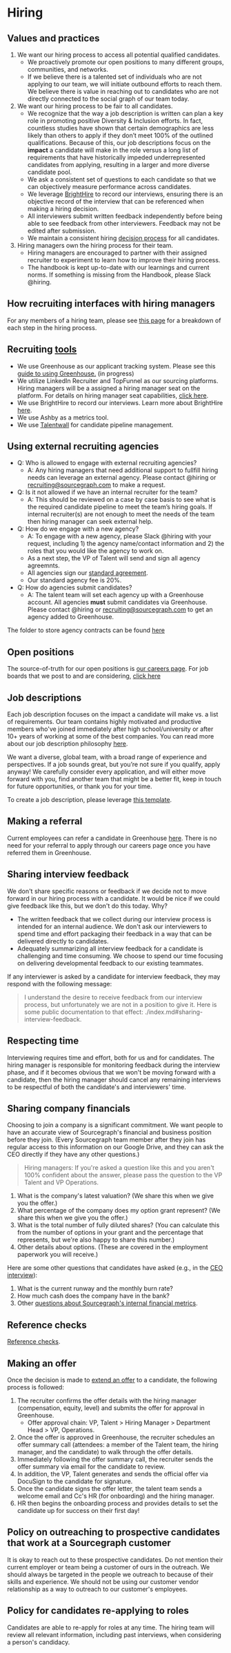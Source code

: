# Hiring

## Values and practices

1. We want our hiring process to access all potential qualified candidates.
   - We proactively promote our open positions to many different groups, communities, and networks.
   - If we believe there is a talented set of individuals who are not applying to our team, we will initiate outbound efforts to reach them. We believe there is value in reaching out to candidates who are not directly connected to the social graph of our team today.
1. We want our hiring process to be fair to all candidates.
   - We recognize that the way a job description is written can plan a key role in promoting positive Diversity & Inclusion efforts. In fact, countless studies have shown that certain demographics are less likely than others to apply if they don’t meet 100% of the outlined qualifications. Because of this, our job descriptions focus on the **impact** a candidate will make in the role versus a long list of requirements that have historically impeded underrepresented candidates from applying, resulting in a larger and more diverse candidate pool.
   - We ask a consistent set of questions to each candidate so that we can objectively measure performance across candidates.
   - We leverage [BrightHire](../tools/guide_to_using_brighthire.md) to record our interviews, ensuring there is an objective record of the interview that can be referenced when making a hiring decision.
   - All interviewers submit written feedback independently before being able to see feedback from other interviewers. Feedback may not be edited after submission.
   - We maintain a consistent hiring [decision process](#decision-making-process) for all candidates.
1. Hiring managers own the hiring process for their team.
   - Hiring managers are encouraged to partner with their assigned recruiter to experiment to learn how to improve their hiring process.
   - The handbook is kept up-to-date with our learnings and current norms. If something is missing from the Handbook, please Slack @hiring.

## How recruiting interfaces with hiring managers

For any members of a hiring team, please see [this page](../index.md#the-talent-team) for a breakdown of each step in the hiring process.

## Recruiting [tools](../tools/index.md)

- We use Greenhouse as our applicant tracking system. Please see this [guide to using Greenhouse.](../tools/guide_to_using_greenhouse.md) (in progress)
- We utilize LinkedIn Recruiter and TopFunnel as our sourcing platforms. Hiring managers will be a assigned a hiring manager seat on the platform. For details on hiring manager seat capabilities, [click here](linkedin.md).
- We use BrightHire to record our interviews. Learn more about BrightHire [here](../tools/guide_to_using_brighthire.md).
- We use Ashby as a metrics tool.
- We use [Talentwall](../tools/guide_to_using_talentwall.md) for candidate pipeline management.

## Using external recruiting agencies

- Q: Who is allowed to engage with external recruiting agencies?
  - A: Any hiring managers that need additional support to fullfill hiring needs can leverage an external agency. Please contact @hiring or recruiting@sourcegraph.com to make a request.
- Q: Is it not allowed if we have an internal recruiter for the team?
  - A: This should be reviewed on a case by case basis to see what is the required candidate pipeline to meet the team’s hiring goals. If internal recruiter(s) are not enough to meet the needs of the team then hiring manager can seek external help.
- Q: How do we engage with a new agency?
  - A: To engage with a new agency, please Slack @hiring with your request, including 1) the agency name/contact information and 2) the roles that you would like the agency to work on.
  - As a next step, the VP of Talent will send and sign all agency agreemnts.
  - All agencies sign our [standard agreement](https://docs.google.com/document/d/1IU_eWoZxEGQS8RRcjuUPfVD-byWScn5bsZE3e3oFZQ0/edit).
  - Our standard agency fee is 20%.
- Q: How do agencies submit candidates?
  - A: The talent team will set each agency up with a Greenhouse account. All agencies **must** submit candidates via Greenhouse. Please contact @hiring or recruiting@sourcegraph.com to get an agency added to Greenhouse.

The folder to store agency contracts can be found [here](https://drive.google.com/drive/u/0/folders/1aEtbTvcQF7hfd3mHH0JMgBhlFLYL4piq)

## Open positions

The source-of-truth for our open positions is [our careers page](https://boards.greenhouse.io/sourcegraph91). For job boards that we post to and are considering, [click here](recruitment_branding.md)

## Job descriptions

Each job description focuses on the impact a candidate will make vs. a list of requirements. Our team contains highly motivated and productive members who've joined immediately after high school/university or after 10+ years of working at some of the best companies. You can read more about our job description philosophy [here](interview_process.md#creating-a-job-description).

We want a diverse, global team, with a broad range of experience and perspectives. If a job sounds great, but you’re not sure if you qualify, apply anyway! We carefully consider every application, and will either move forward with you, find another team that might be a better fit, keep in touch for future opportunities, or thank you for your time.

To create a job description, please leverage [this template](https://docs.google.com/document/d/1rJAYyARbegvvH_e-VTrHoFhU9cDG5WfHov3L12NeCO8/edit#).

## Making a referral

Current employees can refer a candidate in Greenhouse [here](https://tracking.cirrusinsight.com/5ae92f4c-b2ab-4851-852d-32a879d5bc4b/player-vimeo-com-video-163888438). There is no need for your referral to apply through our careers page once you have referred them in Greenhouse.

## Sharing interview feedback

We don't share specific reasons or feedback if we decide not to move forward in our hiring process with a candidate. It would be nice if we could give feedback like this, but we don't do this today. Why?

- The written feedback that we collect during our interview process is intended for an internal audience. We don't ask our interviewers to spend time and effort packaging their feedback in a way that can be delivered directly to candidates.
- Adequately summarizing all interview feedback for a candidate is challenging and time consuming. We choose to spend our time focusing on delivering developmental feedback to our existing teammates.

If any interviewer is asked by a candidate for interview feedback, they may respond with the following message:

> I understand the desire to receive feedback from our interview process, but unfortunately we are not in a position to give it. Here is some public documentation to that effect: ./index.md#sharing-interview-feedback.

## Respecting time

Interviewing requires time and effort, both for us and for candidates. The hiring manager is responsible for monitoring feedback during the interview phase, and if it becomes obvious that we won't be moving forward with a candidate, then the hiring manager should cancel any remaining interviews to be respectful of both the candidate's and interviewers' time.

## Sharing company financials

Choosing to join a company is a significant commitment. We want people to have an accurate view of Sourcegraph's financial and business position before they join. (Every Sourcegraph team member after they join has regular access to this information on our Google Drive, and they can ask the CEO directly if they have any other questions.)

> Hiring managers: If you're asked a question like this and you aren't 100% confident about the answer, please pass the question to the VP Talent and VP Operations.

1. What is the company's latest valuation? (We share this when we give you the offer.)
1. What percentage of the company does my option grant represent? (We share this when we give you the offer.)
1. What is the total number of fully diluted shares? (You can calculate this from the number of options in your grant and the percentage that represents, but we're also happy to share this number.)
1. Other details about options. (These are covered in the employment paperwork you will receive.)

Here are some other questions that candidates have asked (e.g., in the [CEO interview](../../../team/ceo/index.md#interviews-with-me)):

1. What is the current runway and the monthly burn rate?
1. How much cash does the company have in the bank?
1. Other [questions about Sourcegraph's internal financial metrics](../../../team/ceo/index.md#questions-about-sourcegraph).

## Reference checks

[Reference checks](reference_check_questions.md).

## Making an offer

Once the decision is made to [extend an offer](interview_process.md#outcome) to a candidate, the following process is followed:

1. The recruiter confirms the offer details with the hiring manager (compensation, equity, level) and submits the offer for approval in Greenhouse.
   - Offer approval chain: VP, Talent > Hiring Manager > Department Head > VP, Operations.
2. Once the offer is approved in Greenhouse, the recruiter schedules an offer summary call (attendees: a member of the Talent team, the hiring manager, and the candidate) to walk through the offer details.
3. Immediately following the offer summary call, the recruiter sends the offer summary via email for the candidate to review.
4. In addition, the VP, Talent generates and sends the official offer via DocuSign to the candidate for signature.
5. Once the candidate signs the offer letter, the talent team sends a welcome email and Cc's HR (for onboarding) and the hiring manager.
6. HR then begins the onboarding process and provides details to set the candidate up for success on their first day!

## Policy on outreaching to prospective candidates that work at a Sourcegraph customer

It is okay to reach out to these prospective candidates. Do not mention their current employer or team being a customer of ours in the outreach. We should always be targeted in the people we outreach to because of their skills and experience. We should not be using our customer vendor relationship as a way to outreach to our customer's employees.

## Policy for candidates re-applying to roles

Candidates are able to re-apply for roles at any time. The hiring team will review all relevant information, including past interviews, when considering a person's candidacy.
